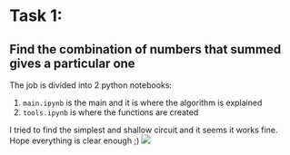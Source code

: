 # Task 1:  
## Find the combination of numbers that summed gives a particular one
The job is divided into 2 python notebooks:
<ol>
  <li> <code>main.ipynb</code> is the main and it is where the algorithm is explained </li>
  <li> <code>tools.ipynb</code> is where the functions are created</li>
</ol>

  
I tried to find the simplest and shallow circuit and it seems it works fine.
Hope everything is clear enough ;)
<image src="/circuit_tester.png"/>
